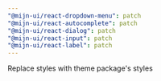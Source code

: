 ```yaml
---
"@mijn-ui/react-dropdown-menu": patch
"@mijn-ui/react-autocomplete": patch
"@mijn-ui/react-dialog": patch
"@mijn-ui/react-input": patch
"@mijn-ui/react-label": patch
---
```


Replace styles with theme package's styles

